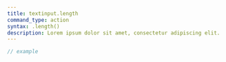 ```yaml
---
title: textinput.length
command_type: action
syntax: .length()
description: Lorem ipsum dolor sit amet, consectetur adipiscing elit.
---
```


```javascript
// example
```